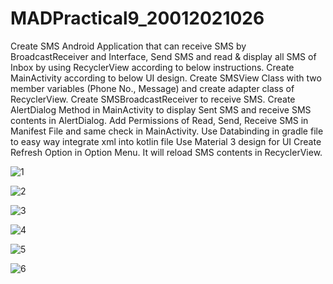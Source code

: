 # MADPractical9_20012021026
Create SMS Android Application that can receive SMS by BroadcastReceiver and Interface, Send SMS and read & display all SMS of Inbox by using RecyclerView according to below instructions.
Create MainActivity according to below UI design.
Create SMSView Class with two member variables (Phone No., Message) and create adapter class of RecyclerView.
Create SMSBroadcastReceiver to receive SMS.
Create AlertDialog Method in MainActivity to display Sent SMS and receive SMS contents in AlertDialog.
Add Permissions of Read, Send, Receive SMS in Manifest File and same check in MainActivity.
Use Databinding in gradle file to easy way integrate xml into kotlin file
Use Material 3 design for UI
Create Refresh Option in Option Menu. It will reload SMS contents in RecyclerView.

![1](https://user-images.githubusercontent.com/79136705/200353668-1cec477d-ff38-40c2-bf05-ebad3646acca.png)

![2](https://user-images.githubusercontent.com/79136705/200353641-3c1ccdab-f7de-4a41-8c75-4a4b7ff06e1d.png)

![3](https://user-images.githubusercontent.com/79136705/200353653-5573d086-2d4b-4e54-b5ea-511dbcfc490d.png)

![4](https://user-images.githubusercontent.com/79136705/200353656-a7b055fb-f49d-4edd-8b3d-ec7d03d01709.png)

![5](https://user-images.githubusercontent.com/79136705/200353659-d18b8349-7ee9-4671-a197-8c7efb34d63c.png)

![6](https://user-images.githubusercontent.com/79136705/200353664-534704c8-5025-4dc7-8533-323bb2f24847.png)
